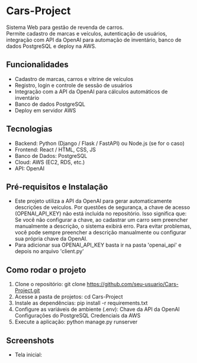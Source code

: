 # Cars-Project

Sistema Web para gestão de revenda de carros.  
Permite cadastro de marcas e veículos, autenticação de usuários, integração com API da OpenAI para automação de inventário, banco de dados PostgreSQL e deploy na AWS.

## Funcionalidades
- Cadastro de marcas, carros e vitrine de veículos  
- Registro, login e controle de sessão de usuários  
- Integração com a API da OpenAI para cálculos automáticos de inventário  
- Banco de dados PostgreSQL  
- Deploy em servidor AWS

## Tecnologias
- Backend: Python (Django / Flask / FastAPI) ou Node.js (se for o caso)  
- Frontend: React / HTML, CSS, JS  
- Banco de Dados: PostgreSQL  
- Cloud: AWS (EC2, RDS, etc.)  
- API: OpenAI

## Pré-requisitos e Instalação
- Este projeto utiliza a API da OpenAI para gerar automaticamente descrições de veículos.
Por questões de segurança, a chave de acesso (OPENAI_API_KEY) não está incluída no repositório.
Isso significa que:
Se você não configurar a chave, ao cadastrar um carro sem preencher manualmente a descrição, o sistema exibirá erro.
Para evitar problemas, você pode sempre preencher a descrição manualmente ou configurar sua própria chave da OpenAI.
- Para adicionar sua OPENAI_API_KEY basta ir na pasta 'openai_api' e depois no arquivo 'client.py'

## Como rodar o projeto
1. Clone o repositório:
   git clone https://github.com/seu-usuario/Cars-Project.git
2. Acesse a pasta de projetos:
   cd Cars-Project
3. Instale as dependências:
   pip install -r requirements.txt
4. Configure as variáveis de ambiente (.env):
   Chave da API da OpenAI
   Configurações do PostgreSQL
   Credenciais da AWS
5. Execute a aplicação:
   python manage.py runserver

## Screenshots
- Tela inicial:
